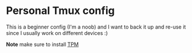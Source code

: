 # Personal Tmux config

This is a beginner config (I'm a noob) and I want to back it up and
re-use it since I usually work on different devices :)

**Note** make sure to install [TPM]("https://github.com/tmux-plugins/tpm")
